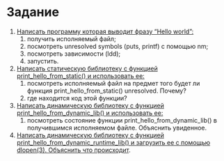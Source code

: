 # Задание

1. [Написать программу которая выводит фразу “Hello world”:](https://github.com/llirik42/NSU-Education/tree/main/OS-Labs/CompilationBuildLaunch/src/1)
	1. получить исполняемый файл;
	2. посмотреть unresolved symbols (puts, printf) с помощью nm;
	3. посмотреть зависимости (ldd);
	4. запустить.
2. [Написать статическую библиотеку с функцией print_hello_from_static() и использовать ее:](https://github.com/llirik42/NSU-Education/tree/main/OS-Labs/CompilationBuildLaunch/src/2)
	1. посмотреть исполняемый файл на предмет того будет ли функция print_hello_from_static() unresolved. Почему?
	2. где находится код этой функции?
3. [Написать динамическую библиотеку с функцией print_hello_from_dynamic_lib() и использовать ее:](https://github.com/llirik42/NSU-Education/tree/main/OS-Labs/CompilationBuildLaunch/src/3)
	1. посмотреть состояние функции print_hello_from_dynamic_lib() в получившимся исполняемом файле. Объяснить увиденное.
4. [Написать динамическую библиотеку с функцией print_hello_from_dynamic_runtime_lib() и загрузить ее с помощью dlopen(3). Объяснить что происходит](https://github.com/llirik42/NSU-Education/tree/main/OS-Labs/CompilationBuildLaunch/src/1).